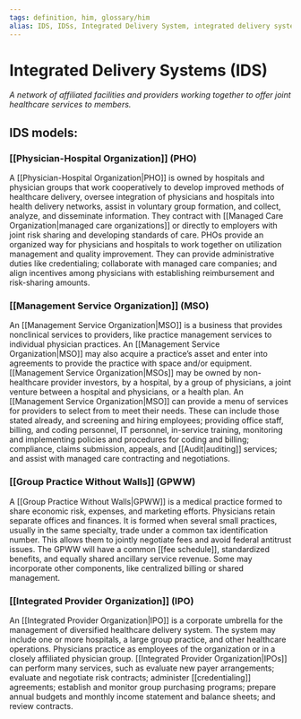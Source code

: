 ```yaml
---
tags: definition, him, glossary/him
alias: IDS, IDSs, Integrated Delivery System, integrated delivery system
---
```

# Integrated Delivery Systems (IDS)
*A network of affiliated facilities and providers working together to offer joint healthcare services to members.*

## IDS models:
### [[Physician-Hospital Organization]] (PHO)
A [[Physician-Hospital Organization|PHO]] is owned by hospitals and physician groups that work cooperatively to develop improved methods of healthcare delivery, oversee integration of physicians and hospitals into health delivery networks, assist in voluntary group formation, and collect, analyze, and disseminate information. They contract with [[Managed Care Organization|managed care organizations]] or directly to employers with joint risk sharing and developing standards of care. PHOs provide an organized way for physicians and hospitals to work together on utilization management and quality improvement. They can provide administrative duties like credentialing; collaborate with managed care companies; and align incentives among physicians with establishing reimbursement and risk-sharing amounts.
### [[Management Service Organization]] (MSO)
An [[Management Service Organization|MSO]] is a business that provides nonclinical services to providers, like practice management services to individual physician practices. An [[Management Service Organization|MSO]] may also acquire a practice’s asset and enter into agreements to provide the practice with space and/or equipment. [[Management Service Organization|MSOs]] may be owned by non-healthcare provider investors, by a hospital, by a group of physicians, a joint venture between a hospital and physicians, or a health plan. An [[Management Service Organization|MSO]] can provide a menu of services for providers to select from to meet their needs. These can include those stated already, and screening and hiring employees; providing office staff, billing, and coding personnel, IT personnel, in-service training, monitoring and implementing policies and procedures for coding and billing; compliance, claims submission, appeals, and [[Audit|auditing]] services; and assist with managed care contracting and negotiations.
### [[Group Practice Without Walls]] (GPWW)
A [[Group Practice Without Walls|GPWW]] is a medical practice formed to share economic risk, expenses, and marketing efforts. Physicians retain separate offices and finances. It is formed when several small practices, usually in the same specialty, trade under a common tax identification number. This allows them to jointly negotiate fees and avoid federal antitrust issues. The GPWW will have a common [[fee schedule]], standardized benefits, and equally shared ancillary service revenue. Some may incorporate other components, like centralized billing or shared management.
### [[Integrated Provider Organization]] (IPO)
An [[Integrated Provider Organization|IPO]] is a corporate umbrella for the management of diversified healthcare delivery system. The system may include one or more hospitals, a large group practice, and other healthcare operations. Physicians practice as employees of the organization or in a closely affiliated physician group. [[Integrated Provider Organization|IPOs]] can perform many services, such as evaluate new payer arrangements; evaluate and negotiate risk contracts; administer [[credentialing]] agreements; establish and monitor group purchasing programs; prepare annual budgets and monthly income statement and balance sheets; and review contracts.